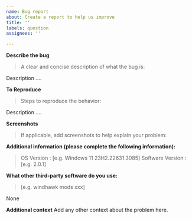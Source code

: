 ```yaml
---
name: Bug report
about: Create a report to help us improve
title: ''
labels: question
assignees: ''

---
```


<!--
**Please fill out this document according to the format, otherwise we will not accept it and simply CLOSE.**
-->
**Describe the bug**
> A clear and concise description of what the bug is:

Description ....

**To Reproduce**
> Steps to reproduce the behavior:

Description ....

**Screenshots**
> If applicable, add screenshots to help explain your problem:


**Additional information (please complete the following information):**
 > OS Version : [e.g. Windows 11 23H2.22631.3085]
 > Software Version : [e.g. 2.0.1]


**What other third-party software do you use:**
 > [e.g. windhawk mods xxx]

None

**Additional context**
Add any other context about the problem here.
